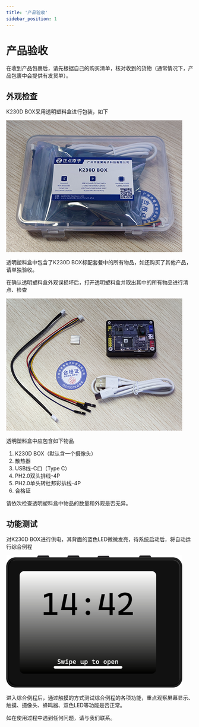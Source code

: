 ```yaml
---
title: '产品验收'
sidebar_position: 1
---
```


# 产品验收

在收到产品包裹后，请先根据自己的购买清单，核对收到的货物（通常情况下，产品包裹中会提供有发货单）。

## 外观检查

K230D BOX采用透明塑料盒进行包装，如下

![k230d box with packaging box](./img/k230d-box-with-packaging-box.png)

透明塑料盒中包含了K230D BOX标配套餐中的所有物品，如还购买了其他产品，请单独验收。

在确认透明塑料盒外观误损坏后，打开透明塑料盒并取出其中的所有物品进行清点、检查

![k230d box product list](./img/k230d-box-product-list.png)

透明塑料盒中应包含如下物品

1. K230D BOX（默认含一个摄像头）
2. 散热器
3. USB线-C口（Type C）
4. PH2.0双头排线-4P
5. PH2.0单头转杜邦彩排线-4P
6. 合格证

请依次检查透明塑料盒中物品的数量和外观是否无异。

## 功能测试

对K230D BOX进行供电，其背面的蓝色LED微微发亮，待系统启动后，将自动运行综合例程

![k230d box run canmv sample](./img/k230d-box-run-canmv_sample.png)

进入综合例程后，通过触摸的方式测试综合例程的各项功能，重点观察屏幕显示、触摸、摄像头、蜂鸣器、双色LED等功能是否正常。

如在使用过程中遇到任何问题，请与我们联系。